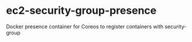 ec2-security-group-presence
===================

Docker presence container for Coreos to register containers with security-group
